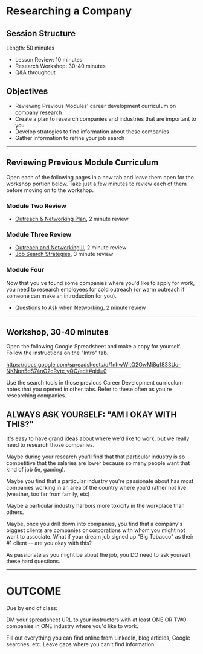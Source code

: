 # Researching a Company

## Session Structure

Length: 50 minutes

* Lesson Review: 10 minutes
* Research Workshop: 30-40 minutes
* Q&A throughout

## Objectives

* Reviewing Previous Modules' career development curriculum on company research
* Create a plan to research companies and industries that are important to you
* Develop strategies to find information about these companies
* Gather information to refine your job search

---

## Reviewing Previous Module Curriculum

Open each of the following pages in a new tab and leave them open for the workshop portion below. Take just a few minutes to review each of them before moving on to the workshop.

### Module Two Review

* [Outreach & Networking Plan](https://github.com/turingschool/career-development-curriculum/blob/master/module_two/outreach_networking_guidelines.md), 2 minute review

### Module Three Review

* [Outreach and Networking II](https://github.com/turingschool/career-development-curriculum/blob/master/module_three/outreach_networking_ii.md), 2 minute review
* [Job Search Strategies](https://github.com/turingschool/career-development-curriculum/blob/master/module_three/job_search_strategies.md), 3 minute review

### Module Four

Now that you've found some companies where you'd like to apply for work, you need to research employees for cold outreach (or warm outreach if someone can make an introduction for you).

* [Questions to Ask when Networking](https://github.com/turingschool/career-development-curriculum/blob/master/module_four/research_conversation_questions.md), 2 minute review

---

## Workshop, 30-40 minutes

Open the following Google Spreadsheet and make a copy for yourself. Follow the instructions on the "Intro" tab.

https://docs.google.com/spreadsheets/d/1nhwWitQ2OwMj8qf833Uc-NKNpn5dS74nO2cRvtc_yQQ/edit#gid=0

Use the search tools in those previous Career Development curriculum notes that you opened in other tabs. Refer to these often as you're researching companies.

## ALWAYS ASK YOURSELF: "AM I OKAY WITH THIS?"

It's easy to have grand ideas about where we'd like to work, but we really need to research those companies.

Maybe during your research you'll find that that particular industry is so competitive that the salaries are lower because so many people want that kind of job (ie, gaming).

Maybe you find that a particular industry you're passionate about has most companies working in an area of the country where you'd rather not live (weather, too far from family, etc)

Maybe a particular industry harbors more toxicity in the workplace than others.

Maybe, once you drill down into companies, you find that a company's biggest clients are companies or corporations with whom you might not want to associate. What if your dream job signed up "Big Tobacco" as their #1 client -- are you okay with this?

As passionate as you might be about the job, you DO need to ask yourself these hard questions.

---

# OUTCOME

Due by end of class:

DM your spreadsheet URL to your instructors with at least ONE OR TWO companies in ONE industry where you'd like to work.

Fill out everything you can find online from LinkedIn, blog articles, Google searches, etc. Leave gaps where you can't find information.
